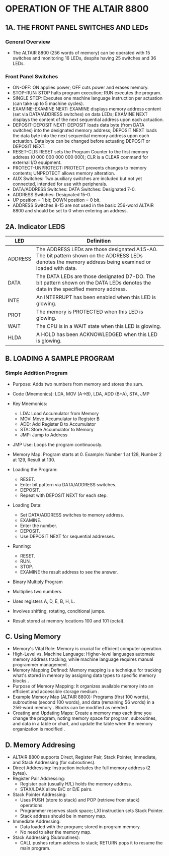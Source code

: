 # OPERATION OF THE ALTAIR 8800

## 1A. THE FRONT PANEL SWITCHES AND LEDs

### General Overview
 - The ALTAIR 8800 (256 words of memory) can be operated with 15 switches and monitoring 16 LEDs, despite having 25 switches and 36 LEDs.
### Front Panel Switches
 - ON-OFF: ON applies power; OFF cuts power and erases memory.
 - STOP-RUN: STOP halts program execution; RUN executes the program.
 - SINGLE STEP: Executes one machine language instruction per actuation (can take up to 5 machine cycles).
 - EXAMINE-EXAMINE NEXT: EXAMINE displays memory address content (set via DATA/ADDRESS switches) on data LEDs; EXAMINE NEXT displays the content of the next sequential address upon each actuation.
 - DEPOSIT-DEPOSIT NEXT: DEPOSIT loads data byte (from DATA switches) into the designated memory address; DEPOSIT NEXT loads the data byte into the next sequential memory address upon each actuation. Data byte can be changed before actuating DEPOSIT or DEPOSIT NEXT.
 - RESET-CLR: RESET sets the Program Counter to the first memory address (0 000 000 000 000 000); CLR is a CLEAR command for external I/O equipment.
 - PROTECT-UNPROTECT: PROTECT prevents changes to memory contents; UNPROTECT allows memory alteration.
 - AUX Switches: Two auxiliary switches are included but not yet connected, intended for use with peripherals.
 - DATA/ADDRESS Switches: DATA Switches: Designated 7-0.
 - ADDRESS Switches: Designated 15-0.
 - UP position = 1 bit; DOWN position = 0 bit.
 - ADDRESS Switches 8-15 are not used in the basic 256-word ALTAIR 8800 and should be set to 0 when entering an address.


## 2A. Indicator LEDS

| LED | Definition |
|--------|---------|
| ADDRESS | The ADDRESS LEDs are those designated A15-A0. The bit pattern shown on the ADDRESS LEDs denotes the memory address being examined or loaded with data.|
| DATA | The DATA LEDs are those designated D7-DO. The bit pattern shown on the DATA LEDs denotes the data in the specified memory address. |
| INTE | An INTERRUPT has been enabled when this LED is glowing. |
| PROT | The memory is PROTECTED when this LED is glowing. |
| WAIT | The CPU is in a WAIT state when this LED is glowing.|
| HLDA | A HOLD has been ACKNOWLEDGED when this LED is glowing. |


## B. LOADING A SAMPLE PROGRAM

### Simple Addition Program
 - Purpose: Adds two numbers from memory and stores the sum.
 - Code (Mnemonics): LDA, MOV (A→B), LDA, ADD (B+A), STA, JMP
 - Key Mnemonics:
   - LDA: Load Accumulator from Memory
   - MOV: Move Accumulator to Register B
   - ADD: Add Register B to Accumulator
   - STA: Store Accumulator to Memory
   - JMP: Jump to Address
 - JMP Use: Loops the program continuously.
 - Memory Map: Program starts at 0. Example: Number 1 at 128, Number 2 at 129, Result at 130.
 - Loading the Program:
   - RESET.
   - Enter bit pattern via DATA/ADDRESS switches.
   - DEPOSIT.
   - Repeat with DEPOSIT NEXT for each step.
 - Loading Data:
   - Set DATA/ADDRESS switches to memory address.
   - EXAMINE.
   - Enter the number.
   - DEPOSIT.
   - Use DEPOSIT NEXT for sequential addresses.
 - Running:
   - RESET.
   - RUN.
   - STOP.
   - EXAMINE the result address to see the answer.
 - Binary Multiply Program

 - Multiplies two numbers.
 - Uses registers A, D, E, B, H, L.
 - Involves shifting, rotating, conditional jumps.
 - Result stored at memory locations 100 and 101 (octal).

## C. Using Memory

 - Memory's Vital Role: Memory is crucial for efficient computer operation.
 - High-Level vs. Machine Language: Higher-level languages automate memory address tracking, while machine language requires manual programmer management .
 - Memory Mapping Defined: Memory mapping is a technique for tracking what's stored in memory by assigning data types to specific memory blocks .
 - Purpose of Memory Mapping: It organizes available memory into an efficient and accessible storage medium .
 - Example Memory Map (ALTAIR 8800): Programs (first 100 words), subroutines (second 100 words), and data (remaining 56 words) in a 256-word memory . Blocks can be modified as needed .
 - Creating and Updating Maps: Create a memory map each time you change the program, noting memory space for program, subroutines, and data in a table or chart, and update the table when the memory organization is modified .



## D. Memory Addresing 

 - ALTAIR 8800 supports Direct, Register Pair, Stack Pointer, Immediate, and Stack Addressing (for subroutines).
 - Direct Addressing: Instruction includes the full memory address (2 bytes).
 - Register Pair Addressing:
    - Register pair (usually H/L) holds the memory address.
    - STAX/LDAX allow B/C or D/E pairs.
 - Stack Pointer Addressing:
    - Uses PUSH (store to stack) and POP (retrieve from stack) operations.
    - Programmer reserves stack space; LXI instruction sets Stack Pointer.
    - Stack address should be in memory map.
 - Immediate Addressing:
    - Data loaded with the program; stored in program memory.
    - No need to alter the memory map.
 - Stack Addressing (Subroutines):
    - CALL pushes return address to stack; RETURN pops it to resume the main program.


 
